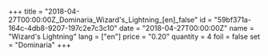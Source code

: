 +++
title = "2018-04-27T00:00:00Z_Dominaria_Wizard's_Lightning_[en]_false"
id = "59bf371a-164c-4db8-9207-197c2e7c3c10"
date = "2018-04-27T00:00:00Z"
name = "Wizard's Lightning"
lang = ["en"]
price = "0.20"
quantity = 4
foil = false
set = "Dominaria"
+++
